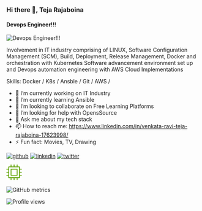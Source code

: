 ### Hi there 👋, Teja Rajaboina
#### Devops Engineer!!!
![Devops Engineer!!!](https://arturssmirnovs.github.io/github-profile-readme-generator/images/banner.png)

Involvement in IT industry comprising of LINUX, Software Configuration Management (SCM), Build, Deployment, Release Management, Docker and orchestration with Kubernetes Software advancement environment set up and Devops automation engineering with AWS Cloud Implementations

Skills: Docker / K8s / Ansble / Git / AWS /

- 🔭 I’m currently working on IT Industry 
- 🌱 I’m currently learning Ansible  
- 👯 I’m looking to collaborate on Free Learning Platforms 
- 🤔 I’m looking for help with OpensSource 
- 💬 Ask me about my tech stack 
- 📫 How to reach me: https://www.linkedin.com/in/venkata-ravi-teja-rajaboina-17623998/ 
- ⚡ Fun fact: Movies, TV, Drawing 


[<img src='https://cdn.jsdelivr.net/npm/simple-icons@3.0.1/icons/github.svg' alt='github' height='40'>](https://github.com/https://github.com/tejarajaboina)  [<img src='https://cdn.jsdelivr.net/npm/simple-icons@3.0.1/icons/linkedin.svg' alt='linkedin' height='40'>](https://www.linkedin.com/in/https://www.linkedin.com/in/venkata-ravi-teja-rajaboina-17623998//)  [<img src='https://cdn.jsdelivr.net/npm/simple-icons@3.0.1/icons/twitter.svg' alt='twitter' height='40'>](https://twitter.com/https://twitter.com/TejaRajaboina)  

<a href='https://docs.github.com/en/developers'><img src='https://raw.githubusercontent.com/acervenky/animated-github-badges/master/assets/devbadge.gif' width='40' height='40'></a> 

![GitHub metrics](https://metrics.lecoq.io/https://github.com/tejarajaboina)  

![Profile views](https://gpvc.arturio.dev/https://github.com/tejarajaboina)  
